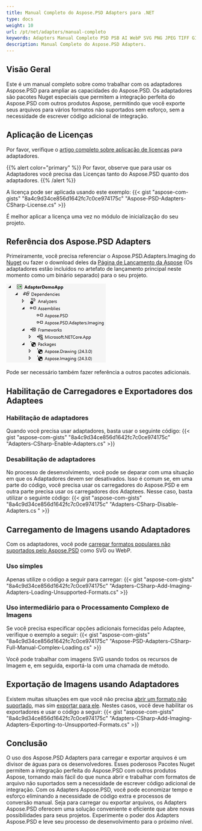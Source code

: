 ```yaml
---
title: Manual Completo do Aspose.PSD Adapters para .NET
type: docs
weight: 10
url: /pt/net/adapters/manual-completo
keywords: Adapters Manual Completo PSD PSB AI WebP SVG PNG JPEG TIFF GIF BMP guia de início rápido
description: Manual Completo do Aspose.PSD Adapters.
---
```


## Visão Geral

Este é um manual completo sobre como trabalhar com os adaptadores Aspose.PSD para ampliar as capacidades do Aspose.PSD. Os adaptadores são pacotes Nuget especiais que permitem a integração perfeita do Aspose.PSD com outros produtos Aspose, permitindo que você exporte seus arquivos para vários formatos não suportados sem esforço, sem a necessidade de escrever código adicional de integração.

## Aplicação de Licenças

Por favor, verifique o [artigo completo sobre aplicação de licenças](/psd/pt/net/adapters/license) para adaptadores.

{{% alert color="primary" %}} 
Por favor, observe que para usar os Adaptadores você precisa das Licenças tanto do Aspose.PSD quanto dos adaptadores.
{{% /alert %}} 

A licença pode ser aplicada usando este exemplo:
{{< gist "aspose-com-gists" "8a4c9d34ce856d1642fc7c0ce974175c" "Aspose-PSD-Adapters-CSharp-License.cs" >}}

É melhor aplicar a licença uma vez no módulo de inicialização do seu projeto.

## Referência dos Aspose.PSD Adapters

Primeiramente, você precisa referenciar o Aspose.PSD.Adapters.Imaging do [Nuget](https://www.nuget.org/aspose.psd.adapters.imaging) ou fazer o download deles da [Página de Lançamento da Aspose](https://releases.aspose.com/psd/net/) (Os adaptadores estão incluídos no artefato de lançamento principal neste momento como um binário separado) para o seu projeto.

![Referências necessárias](references.png)

Pode ser necessário também fazer referência a outros pacotes adicionais.

## Habilitação de Carregadores e Exportadores dos Adaptees

### Habilitação de adaptadores
Quando você precisa usar adaptadores, basta usar o seguinte código:
{{< gist "aspose-com-gists" "8a4c9d34ce856d1642fc7c0ce974175c" "Adapters-CSharp-Enable-Adapters.cs" >}}

### Desabilitação de adaptadores
No processo de desenvolvimento, você pode se deparar com uma situação em que os Adaptadores devem ser desativados. Isso é comum se, em uma parte do código, você precisa usar os carregadores do Aspose.PSD e em outra parte precisa usar os carregadores dos Adaptees. Nesse caso, basta utilizar o seguinte código:
{{< gist "aspose-com-gists" "8a4c9d34ce856d1642fc7c0ce974175c" "Adapters-CSharp-Disable-Adapters.cs " >}}

## Carregamento de Imagens usando Adaptadores

Com os adaptadores, você pode [carregar formatos populares não suportados pelo Aspose.PSD]((/pt/net/adapters/load-unsupported-formats)) como SVG ou WebP.

### Uso simples
Apenas utilize o código a seguir para carregar:
{{< gist "aspose-com-gists" "8a4c9d34ce856d1642fc7c0ce974175c" "Adapters-CSharp-Add-Imaging-Adapters-Loading-Unsupported-Formats.cs" >}}

### Uso intermediário para o Processamento Complexo de Imagens
Se você precisa especificar opções adicionais fornecidas pelo Adaptee, verifique o exemplo a seguir:
{{< gist "aspose-com-gists" "8a4c9d34ce856d1642fc7c0ce974175c" "Aspose-PSD-Adapters-CSharp-Full-Manual-Complex-Loading.cs" >}}

Você pode trabalhar com imagens SVG usando todos os recursos de Imagem e, em seguida, exportá-la com uma chamada de método.

## Exportação de Imagens usando Adaptadores

Existem muitas situações em que você não precisa [abrir um formato não suportado](/pt/net/adapters/load-unsupported-formats), mas sim [exportar para ele](/pt/net/adapters/export-to-unsupported-formats). Nestes casos, você deve habilitar os exportadores e usar o código a seguir:
{{< gist "aspose-com-gists" "8a4c9d34ce856d1642fc7c0ce974175c" "Adapters-CSharp-Add-Imaging-Adapters-Exporting-to-Unsupported-Formats.cs" >}}

## Conclusão

O uso dos Aspose.PSD Adapters para carregar e exportar arquivos é um divisor de águas para os desenvolvedores. Esses poderosos Pacotes Nuget permitem a integração perfeita do Aspose.PSD com outros produtos Aspose, tornando mais fácil do que nunca abrir e trabalhar com formatos de arquivo não suportados sem a necessidade de escrever código adicional de integração. Com os Adapters Aspose.PSD, você pode economizar tempo e esforço eliminando a necessidade de código extra e processos de conversão manual. Seja para carregar ou exportar arquivos, os Adapters Aspose.PSD oferecem uma solução conveniente e eficiente que abre novas possibilidades para seus projetos. Experimente o poder dos Adapters Aspose.PSD e leve seu processo de desenvolvimento para o próximo nível.
